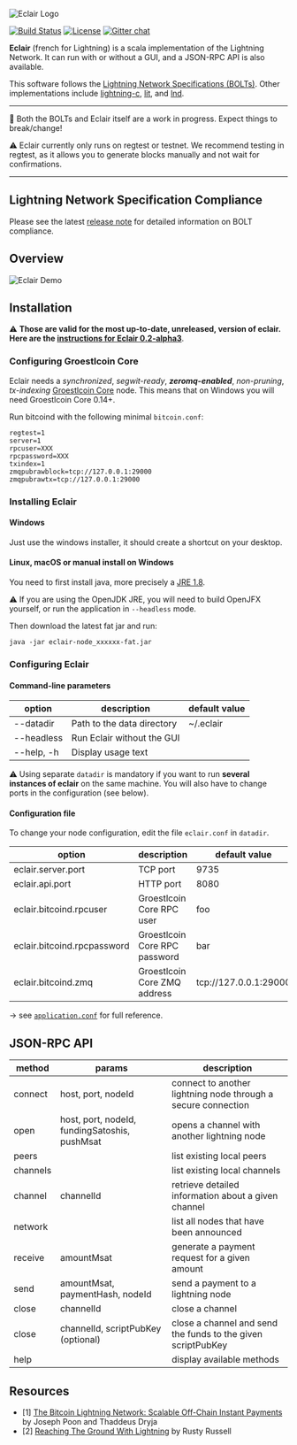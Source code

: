 ![Eclair Logo](.readme/logo.png)

[![Build Status](https://travis-ci.org/ACINQ/eclair.svg?branch=master)](https://travis-ci.org/ACINQ/eclair)
[![License](https://img.shields.io/badge/license-Apache%202.0-blue.svg)](LICENSE)
[![Gitter chat](https://img.shields.io/badge/chat-on%20gitter-rose.svg)](https://gitter.im/ACINQ/eclair)

**Eclair** (french for Lightning) is a scala implementation of the Lightning Network. It can run with or without a GUI, and a JSON-RPC API is also available.

This software follows the [Lightning Network Specifications (BOLTs)](https://github.com/lightningnetwork/lightning-rfc). Other implementations include [lightning-c], [lit], and [lnd].
 
 ---
 
 :construction: Both the BOLTs and Eclair itself are a work in progress. Expect things to break/change!
 
 :warning: Eclair currently only runs on regtest or testnet. We recommend testing in regtest, as it allows you to generate blocks manually and not wait for confirmations.

---

## Lightning Network Specification Compliance
Please see the latest [release note](https://github.com/ACINQ/eclair/releases) for detailed information on BOLT compliance.

## Overview

![Eclair Demo](.readme/screen-1.png)

## Installation

:warning: **Those are valid for the most up-to-date, unreleased, version of eclair. Here are the [instructions for Eclair 0.2-alpha3](https://github.com/ACINQ/eclair/blob/v0.2-alpha3/README.md#installation)**.

### Configuring Groestlcoin Core

Eclair needs a _synchronized_, _segwit-ready_, **_zeromq-enabled_**, _non-pruning_, _tx-indexing_ [Groestlcoin Core](https://github.com/bitcoin/bitcoin) node. This means that on Windows you will need Groestlcoin Core 0.14+.

Run bitcoind with the following minimal `bitcoin.conf`:
```
regtest=1
server=1
rpcuser=XXX
rpcpassword=XXX
txindex=1
zmqpubrawblock=tcp://127.0.0.1:29000
zmqpubrawtx=tcp://127.0.0.1:29000
```

### Installing Eclair

#### Windows

Just use the windows installer, it should create a shortcut on your desktop.

#### Linux, macOS or manual install on Windows

You need to first install java, more precisely a [JRE 1.8](http://www.oracle.com/technetwork/java/javase/downloads/jre8-downloads-2133155.html).

 :warning: If you are using the OpenJDK JRE, you will need to build OpenJFX yourself, or run the application in `--headless` mode.

Then download the latest fat jar and run:
```shell
java -jar eclair-node_xxxxxx-fat.jar
```

### Configuring Eclair

#### Command-line parameters

option         | description                     | default value
---------------|---------------------------------|--------------
--datadir      | Path to the data directory      | ~/.eclair
--headless     | Run Eclair without the GUI      |
--help, -h     | Display usage text              |


:warning: Using separate `datadir` is mandatory if you want to run **several instances of eclair** on the same machine. You will also have to change ports in the configuration (see below).

#### Configuration file

To change your node configuration, edit the file `eclair.conf` in `datadir`.

option                       | description                   | default value
-----------------------------|-------------------------------|--------------
 eclair.server.port          | TCP port                      | 9735
 eclair.api.port             | HTTP port                     | 8080
 eclair.bitcoind.rpcuser     | Groestlcoin Core RPC user     | foo
 eclair.bitcoind.rpcpassword | Groestlcoin Core RPC password | bar
 eclair.bitcoind.zmq         | Groestlcoin Core ZMQ address  | tcp://127.0.0.1:29000

&rarr; see [`application.conf`](eclair-node/src/main/resources/application.conf) for full reference.

## JSON-RPC API

 method       |  params                                       | description
 -------------|-----------------------------------------------|-----------------------------------------------------------
  connect     | host, port, nodeId                            | connect to another lightning node through a secure connection
  open        | host, port, nodeId, fundingSatoshis, pushMsat | opens a channel with another lightning node
  peers       |                                               | list existing local peers
  channels    |                                               | list existing local channels
  channel     | channelId                                     | retrieve detailed information about a given channel
  network     |                                               | list all nodes that have been announced
  receive     | amountMsat                                    | generate a payment request for a given amount
  send        | amountMsat, paymentHash, nodeId               | send a payment to a lightning node
  close       | channelId                                     | close a channel
  close       | channelId, scriptPubKey (optional)            | close a channel and send the funds to the given scriptPubKey
  help        |                                               | display available methods

## Resources
- [1]  [The Bitcoin Lightning Network: Scalable Off-Chain Instant Payments](https://lightning.network/lightning-network-paper.pdf) by Joseph Poon and Thaddeus Dryja
- [2]  [Reaching The Ground With Lightning](https://github.com/ElementsProject/lightning/raw/master/doc/deployable-lightning.pdf) by Rusty Russell

[Amiko-Pay]: https://github.com/cornwarecjp/amiko-pay
[lightning-c]: https://github.com/ElementsProject/lightning
[lnd]: https://github.com/LightningNetwork/lnd
[lit]: https://github.com/mit-dci/lit
[Thunder]: https://github.com/blockchain/thunder

